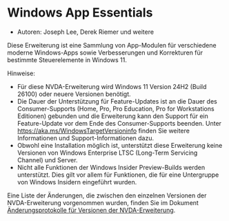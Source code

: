 # Windows App Essentials #

* Autoren: Joseph Lee, Derek Riemer und weitere

Diese Erweiterung ist eine Sammlung von App-Modulen für verschiedene moderne
Windows-Apps sowie Verbesserungen und Korrekturen für bestimmte
Steuerelemente in Windows 11.

Hinweise:

* Für diese NVDA-Erweiterung wird Windows 11 Version 24H2 (Build 26100) oder
  neuere Versionen benötigt.
* Die Dauer der Unterstützung für Feature-Updates ist an die Dauer des
  Consumer-Supports (Home, Pro, Pro Education, Pro for Workstations
  Editionen) gebunden und die Erweiterung kann den Support für ein
  Feature-Update vor dem Ende des Consumer-Supports beenden. Unter
  <https://aka.ms/WindowsTargetVersioninfo> finden Sie weitere Informationen
  und Support-Informationen dazu.
* Obwohl eine Installation möglich ist, unterstützt diese Erweiterung keine
  Versionen von Windows Enterprise LTSC (Long-Term Servicing Channel) und
  Server.
* Nicht alle Funktionen der Windows Insider Preview-Builds werden
  unterstützt. Dies gilt vor allem für Funktionen, die für eine Untergruppe
  von Windows Insidern eingeführt wurden.

Eine Liste der Änderungen, die zwischen den einzelnen Versionen der
NVDA-Erweiterung vorgenommen wurden, finden Sie im Dokument
[Änderungsprotokolle für Versionen der NVDA-Erweiterung][1].

[1]: https://github.com/josephsl/wintenapps/blob/main/changes.md
